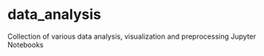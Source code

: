 # data_analysis
Collection of various data analysis, visualization and preprocessing Jupyter Notebooks

